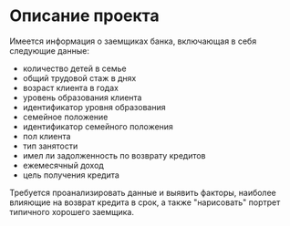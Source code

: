# Описание проекта

Имеется информация о заемщиках банка, включающая в себя следующие данные:

- количество детей в семье
- общий трудовой стаж в днях
- возраст клиента в годах
- уровень образования клиента
- идентификатор уровня образования
- семейное положение
- идентификатор семейного положения
- пол клиента
- тип занятости
- имел ли задолженность по возврату кредитов
- ежемесячный доход
- цель получения кредита

Требуется проанализировать данные и выявить факторы, наиболее влияющие на возврат кредита в срок, а также "нарисовать" портрет типичного хорошего заемщика.